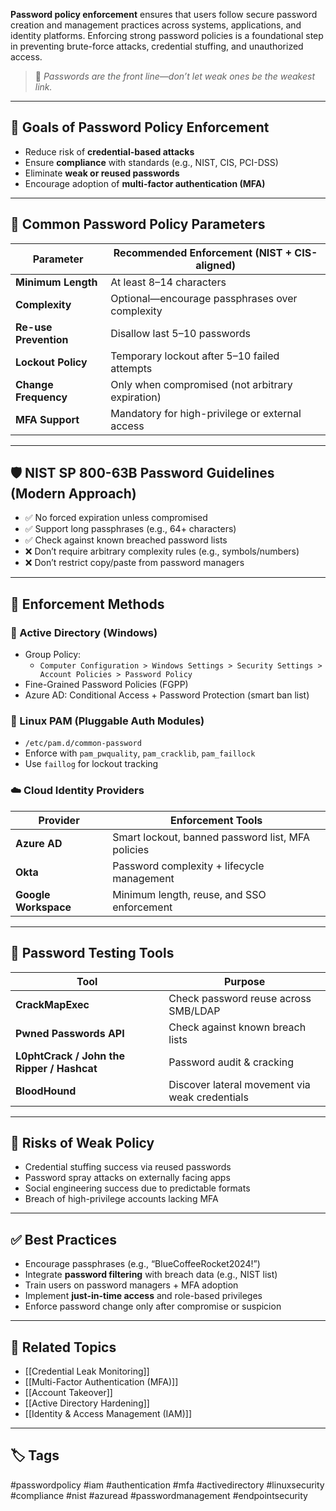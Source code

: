 **Password policy enforcement** ensures that users follow secure password creation and management practices across systems, applications, and identity platforms. Enforcing strong password policies is a foundational step in preventing brute-force attacks, credential stuffing, and unauthorized access.

> 🧠 *Passwords are the front line—don’t let weak ones be the weakest link.*

---

## 🎯 Goals of Password Policy Enforcement

- Reduce risk of **credential-based attacks**
- Ensure **compliance** with standards (e.g., NIST, CIS, PCI-DSS)
- Eliminate **weak or reused passwords**
- Encourage adoption of **multi-factor authentication (MFA)**

---

## 📏 Common Password Policy Parameters

| Parameter           | Recommended Enforcement (NIST + CIS-aligned)     |
|---------------------|--------------------------------------------------|
| **Minimum Length**   | At least 8–14 characters                        |
| **Complexity**       | Optional—encourage passphrases over complexity |
| **Re-use Prevention**| Disallow last 5–10 passwords                   |
| **Lockout Policy**   | Temporary lockout after 5–10 failed attempts    |
| **Change Frequency** | Only when compromised (not arbitrary expiration)|
| **MFA Support**      | Mandatory for high-privilege or external access |

---

## 🛡 NIST SP 800-63B Password Guidelines (Modern Approach)

- ✅ No forced expiration unless compromised
- ✅ Support long passphrases (e.g., 64+ characters)
- ✅ Check against known breached password lists
- ❌ Don’t require arbitrary complexity rules (e.g., symbols/numbers)
- ❌ Don’t restrict copy/paste from password managers

---

## 🧰 Enforcement Methods

### 🔧 Active Directory (Windows)

- Group Policy: 
  - `Computer Configuration > Windows Settings > Security Settings > Account Policies > Password Policy`
- Fine-Grained Password Policies (FGPP)
- Azure AD: Conditional Access + Password Protection (smart ban list)

### 🧱 Linux PAM (Pluggable Auth Modules)

- `/etc/pam.d/common-password`
- Enforce with `pam_pwquality`, `pam_cracklib`, `pam_faillock`
- Use `faillog` for lockout tracking

### ☁️ Cloud Identity Providers

| Provider         | Enforcement Tools                               |
|------------------|--------------------------------------------------|
| **Azure AD**      | Smart lockout, banned password list, MFA policies |
| **Okta**          | Password complexity + lifecycle management      |
| **Google Workspace** | Minimum length, reuse, and SSO enforcement   |

---

## 🧪 Password Testing Tools

| Tool             | Purpose                                         |
|------------------|-------------------------------------------------|
| **CrackMapExec**  | Check password reuse across SMB/LDAP           |
| **Pwned Passwords API** | Check against known breach lists         |
| **L0phtCrack / John the Ripper / Hashcat** | Password audit & cracking |
| **BloodHound**    | Discover lateral movement via weak credentials |

---

## 🚨 Risks of Weak Policy

- Credential stuffing success via reused passwords
- Password spray attacks on externally facing apps
- Social engineering success due to predictable formats
- Breach of high-privilege accounts lacking MFA

---

## ✅ Best Practices

- Encourage passphrases (e.g., “BlueCoffeeRocket2024!”)
- Integrate **password filtering** with breach data (e.g., NIST list)
- Train users on password managers + MFA adoption
- Implement **just-in-time access** and role-based privileges
- Enforce password change only after compromise or suspicion

---

## 🧩 Related Topics

- [[Credential Leak Monitoring]]
- [[Multi-Factor Authentication (MFA)]]
- [[Account Takeover]]
- [[Active Directory Hardening]]
- [[Identity & Access Management (IAM)]]

---

## 🏷 Tags

#passwordpolicy #iam #authentication #mfa #activedirectory #linuxsecurity #compliance #nist #azuread #passwordmanagement #endpointsecurity


